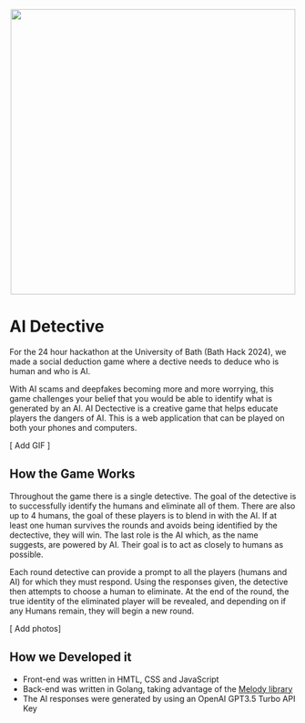 <p align="center">
<img src="https://github.com/Robert-Dobson/AIDetective/assets/43008203/baa11f1f-bd27-4750-979b-46e019b6168e.svg" width = 500>
</p>

# AI Detective
For the 24 hour hackathon at the University of Bath (Bath Hack 2024), we made a social deduction game where a dective needs to deduce who is human and who is AI. 

With AI scams and deepfakes becoming more and more worrying, this game challenges your belief that you would be able to identify what is generated by an AI. AI Dectective is a creative game that helps educate players the dangers of AI. This is a web application that can be played on both your phones and computers.

[ Add GIF ] 

## How the Game Works
Throughout the game there is a single detective. The goal of the detective is to successfully identify the humans and eliminate all of them. There are also up to 4 humans, the goal of these players is to blend in with the AI. If at least one human survives the rounds and avoids being identified by the dectective, they will win. The last role is the AI which, as the name suggests, are powered by AI. Their goal is to act as closely to humans as possible. 

Each round detective can provide a prompt to all the players (humans and AI) for which they must respond. Using the responses given, the detective then attempts to choose a human to eliminate. At the end of the round, the true identity of the eliminated player will be revealed, and depending on if any Humans remain, they will begin a new round. 

[ Add photos]

## How we Developed it
- Front-end was written in HMTL, CSS and JavaScript
- Back-end was written in Golang, taking advantage of the [Melody library](https://github.com/olahol/melody/tree/master)
- The AI responses were generated by using an OpenAI GPT3.5 Turbo API Key 

